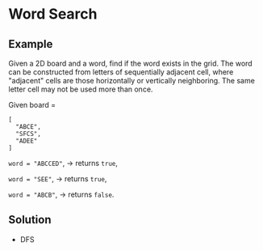 # Word Search
## Example
Given a 2D board and a word, find if the word exists in the grid. The word can be constructed from letters of sequentially adjacent cell, where "adjacent" cells are those horizontally or vertically neighboring. The same letter cell may not be used more than once.

Given board =
```
[
  "ABCE",
  "SFCS",
  "ADEE"
]
```
`word = "ABCCED"`, -> returns `true`,

`word = "SEE"`, -> returns `true`,

`word = "ABCB"`, -> returns `false`.

## Solution
- DFS
